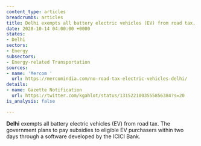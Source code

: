 ```yaml
---
content_type: articles
breadcrumbs: articles
title: Delhi exempts all battery electric vehicles (EV) from road tax.
date: 2020-10-14 04:00:00 +0000
states:
- Delhi
sectors:
- Energy
subsectors:
- Energy-related Transportation
sources:
- name: 'Mercom '
  url: https://mercomindia.com/no-road-tax-electric-vehicles-delhi/
details:
- name: Gazette Notification
  url: https://twitter.com/kgahlot/status/1315221003555856384?s=20
is_analysis: false

---
```

**Delhi** exempts all battery electric vehicles (EV) from road tax. The government plans to pay subsidies to eligible EV purchasers within two days through a software developed by the ICICI Bank.